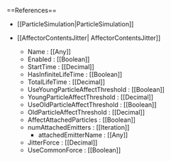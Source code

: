 ==References==
 * [[ParticleSimulation|ParticleSimulation]]

 * [[AffectorContentsJitter| AffectorContentsJitter]]
   * Name : [[Any]]
   * Enabled : [[Boolean]]
   * StartTime : [[Decimal]]
   * HasInfiniteLifeTime : [[Boolean]]
   * TotalLifeTime : [[Decimal]]
   * UseYoungParticleAffectThreshold : [[Boolean]]
   * YoungParticleAffectThreshold : [[Decimal]]
   * UseOldParticleAffectThreshold : [[Boolean]]
   * OldParticleAffectThreshold : [[Decimal]]
   * AffectAttachedParticles : [[Boolean]]
   * numAttachedEmitters : [[Iteration]]
     * attachedEmitterName : [[Any]]
   * JitterForce : [[Decimal]]
   * UseCommonForce : [[Boolean]]

